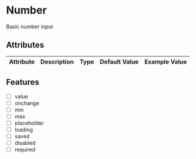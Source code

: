 # Number
Basic number input

## Attributes
| Attribute | Description | Type | Default Value | Example Value | 
| --------- | ----------- | ---- | ------------- | ------------- |

## Features
- [ ] value
- [ ] onchange
- [ ] min
- [ ] max
- [ ] placeholder
- [ ] loading
- [ ] saved
- [ ] disabled
- [ ] required
